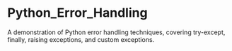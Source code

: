 # Python_Error_Handling
A demonstration of Python error handling techniques, covering try-except, finally, raising exceptions, and custom exceptions.
